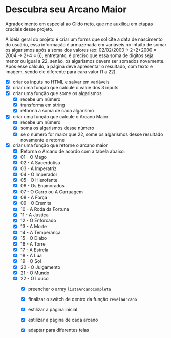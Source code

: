 # Descubra seu Arcano Maior

Agradecimento em especial ao Gildo neto, que me auxiliou em etapas cruciais desse projeto.

A ideia geral do projeto é criar um forms que solicite a 
data de nascimento do usuário, essa informação é armazenada em variáveis no 
intuito de somar os algarismos após a soma dos valores (ex: 02/02/2000-> 2+2+2000 = 2004 -> 2+4 = 6), 
entretanto, é preciso que essa soma de digitos seja menor ou igual a 22, senão, os algarismos devem ser 
somados novamente. Após esse cálculo, a página deve apresentar o resultado, com texto e imagem, 
sendo ele diferente para cara valor (1 a 22). 

- [x] criar os inputs no HTML e salvar em variáveis
- [X] criar uma função que calcule o value dos 3 inputs
- [X] criar uma função que some os algarismos
  - [x] recebe um número
  - [x] transforma em string
  - [x] retorma a soma de cada algarismo
- [X] criar uma função que calcule o Arcano Maior
  - [x] recebe um número
  - [x] soma os algarismos desse número
  - [x] se o número for maior que 22, some os algarismos desse resultado novamente e retorne
- [X] criar uma função que retorne o arcano maior
  - [x] Retorna o Arcano de acordo com a tabela abaixo:
  - [x] 01 - O Mago
  - [x] 02 - A Sacerdotisa
  - [x] 03 - A Imperatriz
  - [x] 04 - O Imperador
  - [x] 05 - O Hierofante
  - [x] 06 - Os Enamorados
  - [x] 07 - O Carro ou A Carruagem
  - [x] 08 - A Força
  - [x] 09 - O Eremita
  - [x] 10 - A Roda da Fortuna
  - [x] 11 - A Justiça
  - [x] 12 - O Enforcado
  - [x] 13 - A Morte
  - [x] 14 - A Temperança
  - [x] 15 - O Diabo
  - [x] 16 - A Torre
  - [x] 17 - A Estrela
  - [x] 18 - A Lua
  - [x] 19 - O Sol
  - [x] 20 - O Julgamento
  - [x] 21 - O Mundo
  - [x] 22 - O Louco
    -[x] preencher o array `listaArcanoCompleta`
    -[x] finalizar o switch de dentro da função `revelaArcano`
    -[x] estilizar a página inicial
    -[x] estilizar a página de cada arcano
    -[x]  adaptar para diferentes telas
 
